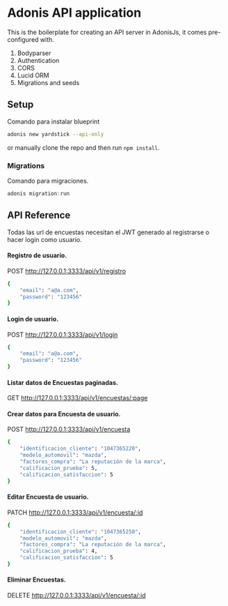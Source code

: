 # Adonis API application

This is the boilerplate for creating an API server in AdonisJs, it comes pre-configured with.

1. Bodyparser
2. Authentication
3. CORS
4. Lucid ORM
5. Migrations and seeds

## Setup

Comando para instalar blueprint

```bash
adonis new yardstick --api-only
```

or manually clone the repo and then run `npm install`.

### Migrations

Comando para migraciones.

```js
adonis migration:run
```

## API Reference

Todas las url de encuestas necesitan el JWT generado al registrarse o hacer login como usuario.

#### Registro de usuario.

POST http://127.0.0.1:3333/api/v1/registro

```bash
{
    "email": "a@a.com",
    "password": "123456"
}
```

#### Login de usuario.

POST http://127.0.0.1:3333/api/v1/login

```bash
{
    "email": "a@a.com",
    "password": "123456"
}
```

#### Listar datos de Encuestas paginadas.

GET http://127.0.0.1:3333/api/v1/encuestas/:page

#### Crear datos para Encuesta de usuario.

POST http://127.0.0.1:3333/api/v1/encuesta

```bash
{
    "identificacion_cliente": "1047365220",
    "modelo_automovil": "mazda",
    "factores_compra": "La reputación de la marca",
    "calificacion_prueba": 5,
    "calificacion_satisfaccion": 5
}
```

#### Editar Encuesta de usuario.

PATCH http://127.0.0.1:3333/api/v1/encuesta/:id

```bash
{
    "identificacion_cliente": "1047365250",
    "modelo_automovil": "mazda",
    "factores_compra": "La reputación de la marca",
    "calificacion_prueba": 4,
    "calificacion_satisfaccion": 5
}
```

#### Eliminar Encuestas.

DELETE http://127.0.0.1:3333/api/v1/encuesta/:id
